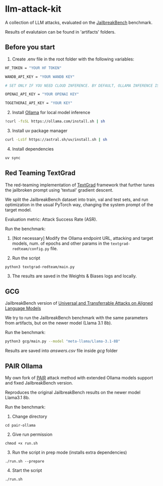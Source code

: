 # llm-attack-kit
A collection of LLM attacks, evaluated on the [JailbreakBench](https://jailbreakbench.github.io) benchmark.

Results of evalutaion can be found in 'artifacts' folders.

## Before you start

1. Create .env file in the root folder with the following variables:
```bash
HF_TOKEN = "YOUR HF TOKEN"

WANDB_API_KEY = "YOUR WANDB KEY"

# SET ONLY IF YOU NEED CLOUD INFERENCE. BY DEFAULT, OLLAMA INFERENCE IS USED:

OPENAI_API_KEY = "YOUR OPENAI KEY"

TOGETHERAI_API_KEY = "YOUR KEY"
```

2. Install [Ollama](https://ollama.com) for local model inference

```bash
!curl -fsSL https://ollama.com/install.sh | sh
```

3. Install uv package manager

```bash
curl -LsSf https://astral.sh/uv/install.sh | sh
```

4. Install dependencies

```bash
uv sync
```

## Red Teaming TextGrad

The red-teaming implementation of [TextGrad](https://textgrad.com) framework that further tunes the jailbroken prompt using 'textual' gradient descent.

We split the JailbreakBench dataset into train, val and test sets, and run optimization in the usual PyTorch way, changing the system prompt of the target model.

Evaluation metric: Attack Success Rate (ASR).

Run the benchmark:

1. [Not necessary] Modify the Ollama endpoint URL, attacking and target models, num. of epochs and other params in the ```textgrad-redteam/config.py``` file.

2. Run the script
```bash
python3 textgrad-redteam/main.py
```

3. The results are saved in the Weights & Biases logs and locally.


## GCG
JailbreakBench version of [Universal and Transferrable Attacks on Aligned Language Models](https://arxiv.org/pdf/2307.15043)

We try to run the JailbreakBench benchmark with the same parameters from artifacts, but on the newer model (Llama 3.1 8b).

Run the benchmark:

```bash
python3 gcg/main.py --model "meta-llama/Llama-3.1-8B"
```

Results are saved into *answers.csv* file inside *gcg* folder

## PAIR Ollama
My own fork of [PAIR](https://github.com/pzhao123/PAIR) attack method with extended Ollama models support and fixed JailbreakBench version. 

Reproduces the original JailbreakBench results on the newer model Llama3.1 8b. 

Run the benchmark:

1. Change directory
```bach
cd pair-ollama
```
2. Give run permission
```bach
chmod +x run.sh
```
3. Run the script in prep mode (installs extra dependencies)
```bach
./run.sh --prepare
```
4. Start the script
```bach
./run.sh
```
